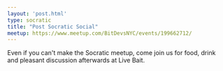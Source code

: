 ```yaml
---
layout: 'post.html'
type: socratic
title: "Post Socratic Social"
meetup: https://www.meetup.com/BitDevsNYC/events/199662712/
---
```


Even if you can't make the Socratic meetup, come join us for food, drink and pleasant discussion afterwards at Live Bait.
